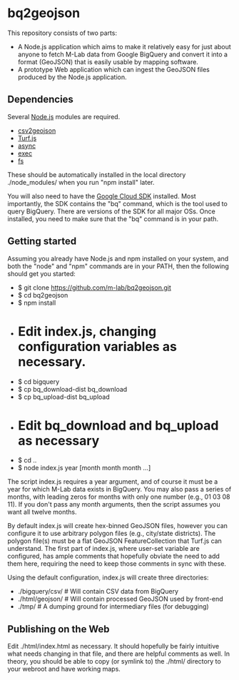 # bq2geojson
This repository consists of two parts:
* A Node.js application which aims to make it relatively easy for just about
  anyone to fetch M-Lab data from Google BigQuery and convert it into a format
  (GeoJSON) that is easily usable by mapping software.
* A prototype Web application which can ingest the GeoJSON files produced by the
  Node.js application.

## Dependencies
Several [Node.js](https://nodejs.org/) modules are required.

* [csv2geojson](https://github.com/mapbox/csv2geojson)
* [Turf.js](http://turfjs.org/)
* [async](https://www.npmjs.com/package/async)
* [exec](https://www.npmjs.com/package/exec)
* [fs](https://www.npmjs.com/package/fs)

These should be automatically installed in the local directory ./node_modules/
when you run "npm install" later.

You will also need to have the [Google Cloud SDK](https://cloud.google.com/sdk/)
installed.  Most importantly, the SDK contains the "bq" command, which is the
tool used to query BigQuery.  There are versions of the SDK for all major OSs.
Once installed, you need to make sure that the "bq" command is in your path.

## Getting started
Assuming you already have Node.js and npm installed on your system, and both
the "node" and "npm" commands are in your PATH, then the following should get 
you started:

* $ git clone https://github.com/m-lab/bq2geojson.git
* $ cd bq2geojson
* $ npm install
* # Edit index.js, changing configuration variables as necessary.
* $ cd bigquery
* $ cp bq_download-dist bq_download
* $ cp bq_upload-dist bq_upload
* # Edit bq_download and bq_upload as necessary
* $ cd ..
* $ node index.js year [month month month ...]

The script index.js requires a year argument, and of course it must be a year
for which M-Lab data exists in BigQuery.  You may also pass a series of months,
with leading zeros for months with only one number (e.g., 01 03 08 11).  If you
don't pass any month arguments, then the script assumes you want all twelve
months. 

By default index.js will create hex-binned GeoJSON files, however you can
configure it to use arbitrary polygon files (e.g., city/state districts).  The
polygon file(s) must be a flat GeoJSON FeatureCollection that Turf.js can
understand.  The first part of index.js, where user-set variable are configured,
has ample comments that hopefully obviate the need to add them here, requiring
the need to keep those comments in sync with these.

Using the default configuration, index.js will create three directories:
* ./bigquery/csv/ # Will contain CSV data from BigQuery
* ./html/geojson/ # Will contain processed GeoJSON used by front-end
* ./tmp/ # A dumping ground for intermediary files (for debugging)

## Publishing on the Web
Edit ./html/index.html as necessary.  It should hopefully be fairly intuitive
what needs changing in that file, and there are helpful comments as well. In
theory, you should be able to copy (or symlink to) the ./html/ directory to your
webroot and have working maps.
